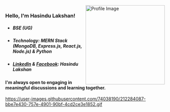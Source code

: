 <img align="right" width="250" src="https://user-images.githubusercontent.com/74038190/216654136-2b97900b-59ee-45c5-87bb-0c359e31dd2f.gif" alt="Profile Image" />

### Hello, I'm Hasindu Lakshan!
- ##### BSE (UG)
- ##### Technology: MERN Stack (MongoDB, Express.js, React.js, Node.js) & Python
- ##### [**LinkedIn**](https://www.linkedin.com/in/hasindulakshan/) & [**Facebook**](https://www.facebook.com/hasindu.lakshan.1272): Hasindu Lakshan

#### I'm always open to engaging in meaningful discussions and learning together.


https://user-images.githubusercontent.com/74038190/212284087-bbe7e430-757e-4901-90bf-4cd2ce3e1852.gif
